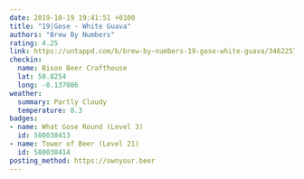 ```yaml
---
date: 2019-10-19 19:41:51 +0100
title: "19|Gose - White Guava"
authors: "Brew By Numbers"
rating: 4.25
link: https://untappd.com/b/brew-by-numbers-19-gose-white-guava/3462257
checkin:
  name: Bison Beer Crafthouse
  lat: 50.8254
  long: -0.137086
weather:
  summary: Partly Cloudy
  temperature: 8.3
badges:
- name: What Gose Round (Level 3)
  id: 580038413
- name: Tower of Beer (Level 21)
  id: 580038414
posting_method: https://ownyour.beer
---
```

